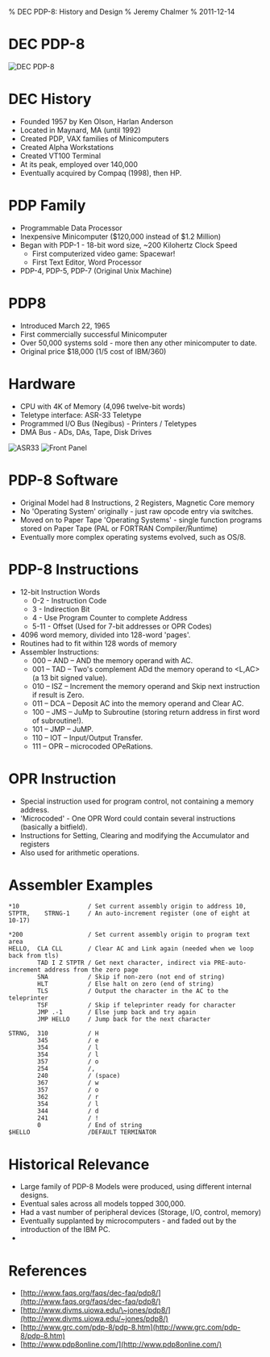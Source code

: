 % DEC PDP-8: History and Design
% Jeremy Chalmer
% 2011-12-14


# DEC PDP-8 #
![DEC PDP-8](images/PDP8-1_400.jpg)

# DEC History #

* Founded 1957 by Ken Olson, Harlan Anderson
* Located in Maynard, MA (until 1992)
* Created PDP, VAX families of Minicomputers
* Created Alpha Workstations
* Created VT100 Terminal
* At its peak, employed over 140,000
* Eventually acquired by Compaq (1998), then HP.

# PDP Family #

* Programmable Data Processor
* Inexpensive Minicomputer ($120,000 instead of $1.2 Million)
* Began with PDP-1 - 18-bit word size, ~200 Kilohertz Clock Speed
    * First computerized video game: Spacewar!
    * First Text Editor, Word Processor
* PDP-4, PDP-5, PDP-7 (Original Unix Machine)


# PDP8 #

* Introduced March 22, 1965
* First commercially successful Minicomputer
* Over 50,000 systems sold - more then any other minicomputer to date.
* Original price $18,000 (1/5 cost of IBM/360)

# Hardware #

* CPU with 4K of Memory (4,096 twelve-bit words)
* Teletype interface: ASR-33 Teletype
* Programmed I/O Bus (Negibus) - Printers / Teletypes
* DMA Bus - ADs, DAs, Tape, Disk Drives

![ASR33](images/ASR33.jpg)
![Front Panel](images/FrontPanel.png)

# PDP-8 Software #

* Original Model had 8 Instructions, 2 Registers, Magnetic Core memory
* No 'Operating System' originally - just raw opcode entry via switches.
* Moved on to Paper Tape 'Operating Systems' - single function programs stored on Paper Tape (PAL or FORTRAN Compiler/Runtime)
* Eventually more complex operating systems evolved, such as OS/8.

# PDP-8 Instructions #

* 12-bit Instruction Words
    * 0-2 - Instruction Code
    * 3 - Indirection Bit
    * 4 - Use Program Counter to complete Address
    * 5-11 - Offset (Used for 7-bit addresses or OPR Codes)
* 4096 word memory, divided into 128-word 'pages'.
* Routines had to fit within 128 words of memory
* Assembler Instructions:
    * 000 – AND – AND the memory operand with AC.
    * 001 – TAD – Two's complement ADd the memory operand to <L,AC> (a 13 bit signed value).
    * 010 – ISZ – Increment the memory operand and Skip next instruction if result is Zero.
    * 011 – DCA – Deposit AC into the memory operand and Clear AC.
    * 100 – JMS – JuMp to Subroutine (storing return address in first word of subroutine!).
    * 101 – JMP – JuMP.
    * 110 – IOT – Input/Output Transfer.
    * 111 – OPR – microcoded OPeRations.

# OPR Instruction #

* Special instruction used for program control, not containing a memory address.
* 'Microcoded' - One OPR Word could contain several instructions (basically a bitfield).
* Instructions for Setting, Clearing and modifying the Accumulator and registers
* Also used for arithmetic operations. 

# Assembler Examples #

    *10                   / Set current assembly origin to address 10,
    STPTR,    STRNG-1     / An auto-increment register (one of eight at 10-17)
    
    *200                  / Set current assembly origin to program text area
    HELLO,  CLA CLL       / Clear AC and Link again (needed when we loop back from tls)
            TAD I Z STPTR / Get next character, indirect via PRE-auto-increment address from the zero page
            SNA           / Skip if non-zero (not end of string)
            HLT           / Else halt on zero (end of string)
            TLS           / Output the character in the AC to the teleprinter
            TSF           / Skip if teleprinter ready for character
            JMP .-1       / Else jump back and try again
            JMP HELLO     / Jump back for the next character
    
    STRNG,  310           / H
            345           / e
            354           / l
            354           / l
            357           / o
            254           /,
            240           / (space)
            367           / w
            357           / o
            362           / r
            354           / l
            344           / d
            241           / !
            0             / End of string
    $HELLO                /DEFAULT TERMINATOR


# Historical Relevance #

* Large family of PDP-8 Models were produced, using different internal designs.
* Eventual sales across all models topped 300,000.
* Had a vast number of peripheral devices (Storage, I/O, control, memory)
* Eventually supplanted by microcomputers - and faded out by the introduction of the IBM PC.
* 

# References #

* [http://www.faqs.org/faqs/dec-faq/pdp8/](http://www.faqs.org/faqs/dec-faq/pdp8/)
* [http://www.divms.uiowa.edu/\~jones/pdp8/](http://www.divms.uiowa.edu/~jones/pdp8/)
* [http://www.grc.com/pdp-8/pdp-8.htm](http://www.grc.com/pdp-8/pdp-8.htm)
* [http://www.pdp8online.com/](http://www.pdp8online.com/)